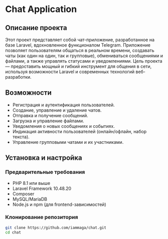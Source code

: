 # Chat Application

## Описание проекта

Этот проект представляет собой чат-приложение, разработанное на базе Laravel, вдохновленное функционалом Telegram. Приложение позволяет пользователям общаться в реальном времени, создавать чаты (как один на один, так и групповые), обмениваться сообщениями и файлами, а также управлять статусами и уведомлениями. Цель проекта — предоставить мощный и гибкий инструмент для общения в сети, используя возможности Laravel и современных технологий веб-разработки.

## Возможности

- Регистрация и аутентификация пользователей.
- Создание, управление и удаление чатов.
- Отправка и получение сообщений.
- Загрузка и управление файлами.
- Уведомления о новых сообщениях и событиях.
- Индикация активности пользователей (онлайн/офлайн, набор текста).
- Управление групповыми чатами и их участниками.

## Установка и настройка

### Предварительные требования

- PHP 8.1 или выше
- Laravel Framework 10.48.20
- Composer
- MySQL/MariaDB
- Node.js и npm (для frontend-зависимостей)

### Клонирование репозитория

```bash
git clone https://github.com/iammaga/chat.git
cd chat
